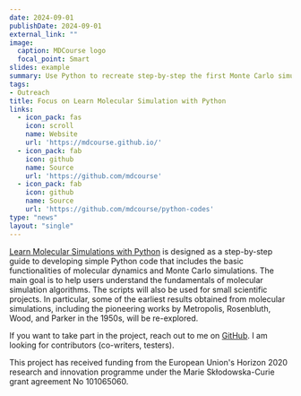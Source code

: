```yaml
---
date: 2024-09-01
publishDate: 2024-09-01
external_link: ""
image:
  caption: MDCourse logo
  focal_point: Smart
slides: example
summary: Use Python to recreate step-by-step the first Monte Carlo simulations that were performed on an IBM 701 in the 1950s.
tags:
- Outreach
title: Focus on Learn Molecular Simulation with Python
links:
  - icon_pack: fas
    icon: scroll
    name: Website
    url: 'https://mdcourse.github.io/'
  - icon_pack: fab
    icon: github
    name: Source
    url: 'https://github.com/mdcourse'
  - icon_pack: fab
    icon: github
    name: Source
    url: 'https://github.com/mdcourse/python-codes'
type: "news"
layout: "single"
---
```


[Learn Molecular Simulations with Python](https://mdcourse.github.io/)
is designed as a step-by-step guide to developing simple Python code that
includes the basic functionalities of molecular dynamics and Monte Carlo
simulations. The main goal is to help users understand the fundamentals of
molecular simulation algorithms. The scripts will also be used for small
scientific projects. In particular, some of the earliest results obtained
from molecular simulations, including the pioneering works by Metropolis,
Rosenbluth, Wood, and Parker in the 1950s, will be re-explored.

If you want to take part in the project, reach out to me on
[GitHub](https://github.com/mdcourse). I am looking for contributors
(co-writers, testers).

This project has received funding from the European Union's Horizon 2020
research and innovation programme under the Marie Skłodowska-Curie grant
agreement No 101065060.

